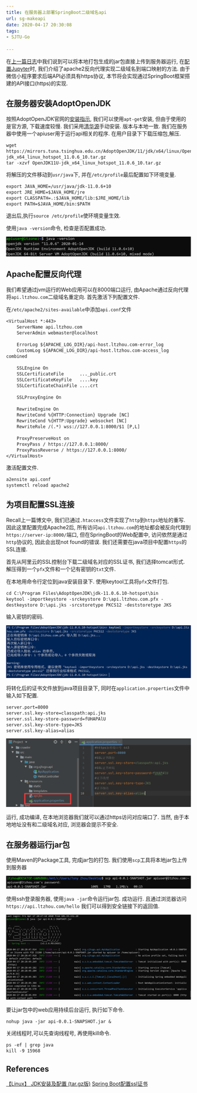 ```yaml
---
title: 在服务器上部署SpringBoot二级域名api
url: sg-makeapi
date: 2020-04-17 20:30:08
tags: 
- SJTU-Go

---
```


在[上一篇日志](https://www.ltzhou.com/sg-springinit)中我们说到可以将本地打包生成的jar包直接上传到服务器运行, 在[配置Jupyter](https://www.ltzhou.com/ecs-jupyter)时, 我们介绍了apache2反向代理实现二级域名到端口映射的方法. 由于微信小程序要求后端API必须具有https协议, 本节将会实现通过SpringBoot框架搭建的API接口(https)的实现.

<!-- more -->


## 在服务器安装AdoptOpenJDK

按照AdoptOpenJDK官网的[安装指示](https://adoptopenjdk.net/installation.html?variant=openjdk11&jvmVariant=hotspot#linux-pkg), 我们可以使用`apt-get`安装, 但由于使用的是官方源, 下载速度较慢. 我们采用[清华源](https://mirrors.tuna.tsinghua.edu.cn/AdoptOpenJDK/11/jdk/x64/linux/?C=M&O=D)手动安装. 版本与本地一致. 我们在服务器中使用一个apiuser用于运行api相关的程序. 在用户目录下下载压缩包,解压.


```
wget https://mirrors.tuna.tsinghua.edu.cn/AdoptOpenJDK/11/jdk/x64/linux/OpenJDK11U-jdk_x64_linux_hotspot_11.0.6_10.tar.gz
tar -xzvf OpenJDK11U-jdk_x64_linux_hotspot_11.0.6_10.tar.gz
```
将解压的文件移动到`usr/java`下, 并在`/etc/profile`最后配置如下环境变量.
```
export JAVA_HOME=/usr/java/jdk-11.0.6+10
export JRE_HOME=$JAVA_HOME/jre
export CLASSPATH=.:$JAVA_HOME/lib:$JRE_HOME/lib
export PATH=$JAVA_HOME/bin:$PATH
```

退出后,执行`source /etc/profile`使环境变量生效.

使用`java -version`命令, 检查是否配置成功.

![](./img/04-17-21-59-07.png)

## Apache配置反向代理

我们希望通过jvm运行的Web应用可以在8000端口运行, 由Apache通过反向代理将`api.ltzhou.com`二级域名重定向. 首先激活下列配置文件.

在`/etc/apache2/sites-available`中添加`api.conf`文件

```
<VirtualHost *:443>
    ServerName api.ltzhou.com
    ServerAdmin webmaster@localhost

    ErrorLog ${APACHE_LOG_DIR}/api-host.ltzhou.com-error_log
    CustomLog ${APACHE_LOG_DIR}/api-host.ltzhou.com-access_log combined

    SSLEngine On
    SSLCertificateFile      ..._public.crt
    SSLCertificateKeyFile   ....key
    SSLCertificateChainFile ....crt

    SSLProxyEngine On

    RewriteEngine On
    RewriteCond %{HTTP:Connection} Upgrade [NC]
    RewriteCond %{HTTP:Upgrade} websocket [NC]
    RewriteRule /(.*) wss://127.0.0.1:8000/$1 [P,L]

    ProxyPreserveHost on
    ProxyPass / https://127.0.0.1:8000/
    ProxyPassReverse / https://127.0.0.1:8000/
</VirtualHost>
```

激活配置文件.
```
a2ensite api.conf
systemctl reload apache2
```

## 为项目配置SSL连接

Recall上一篇博文中, 我们已通过`.htaccess`文件实现了`http`到`https`地址的重写. 因此这里配置完成Apache2后, 所有访问`api.ltzhou.com`的地址都会被反向代理到`https://server-ip:8000/`端口, 但在SpringBoot的Web配置中, 访问依然是通过`http`协议的, 因此会出现not found的错误. 我们还需要在java项目中配置`https`的SSL连接.

首先从阿里云的SSL控制台下载二级域名对应的SSL证书, 我们选择tomcat形式. 解压得到一个`pfx`文件和一个记有密钥的`txt`文件.

在本地用命令行定位到java安装目录下. 使用keytool工具将`pfx`文件打包.

```
cd C:\Program Files\AdoptOpenJDK\jdk-11.0.6.10-hotspot\bin
keytool -importkeystore -srckeystore D:\api.ltzhou.com.pfx -destkeystore D:\api.jks -srcstoretype PKCS12 -deststoretype JKS
```

输入密钥的密码.

![](./img/04-17-22-53-05.png)

将转化后的证书文件放到java项目目录下, 同时在`application.properties`文件中输入如下配置.

```
server.port=8000
server.ssl.key-store=classpath:api.jks
server.ssl.key-store-password=fUHAPAlU
server.ssl.key-store-type=JKS
server.ssl.key-alias=alias
```
![](./img/04-17-22-54-57.png)

运行, 成功编译, 在本地浏览器我们就可以通过https访问对应端口了. 当然, 由于本地地址没有和二级域名对应, 浏览器会提示不安全.

## 在服务器运行jar包

使用Maven的Package工具, 完成jar包的打包. 我们使用`scp`工具将本地jar包上传到服务器

![](./img/04-17-22-57-20.png)

使用ssh登录服务器, 使用`java -jar`命令运行jar包. 成功运行. 且通过浏览器访问`https://api.ltzhou.com/hello` 我们可以得到安全链接下的返回值.

![](./img/04-17-22-58-09.png)

要让jar包中的web应用持续后台运行, 执行如下命令.

```
nohup java -jar api-0.0.1-SNAPSHOT.jar &
```

关闭线程时,可以先查询线程号, 再使用kill命令.
```
ps -ef | grep java
kill -9 15968
```


## References

[【Linux】 JDK安装及配置 (tar.gz版)](https://www.cnblogs.com/h--d/p/5071643.html)
[Spring Boot配置ssl证书](https://blog.csdn.net/sinat_40399893/article/details/79860942)